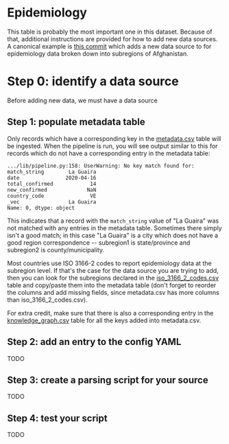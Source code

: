 # Epidemiology
This table is probably the most important one in this dataset. Because of that, additional
instructions are provided for how to add new data sources. A canonical example is
[this commit](https://github.com/open-covid-19/data/commit/0d1d978ce9c6afaecbf5fc9ac9fb386f77d16d4f)
which adds a new data source to for epidemiology data broken down into subregions of Afghanistan.


# Step 0: identify a data source
Before adding new data, we must have a data source


## Step 1: populate metadata table
Only records which have a corresponding key in the [metadata.csv](../../data/metadata.csv) table
will be ingested. When the pipeline is run, you will see output similar to this for records which do
not have a corresponding entry in the metadata table:
```
.../lib/pipeline.py:158: UserWarning: No key match found for:
match_string        La Guaira
date               2020-04-16
total_confirmed            14
new_confirmed             NaN
country_code               VE
_vec                La Guaira
Name: 0, dtype: object
```

This indicates that a record with the `match_string` value of "La Guaira" was not matched with any
entries in the metadata table. Sometimes there simply isn't a good match; in this case "La Guaira"
is a city which does not have a good region correspondence -- subregion1 is state/province and
subregion2 is county/municipality.

Most countries use ISO 3166-2 codes to report epidemiology data at the subregion level. If that's
the case for the data source you are trying to add, then you can look for the subregions declared
in the [iso_3166_2_codes.csv](../../data/iso_3166_2_codes.csv) table and copy/paste them into the
metadata table (don't forget to reorder the columns and add missing fields, since metadata.csv has
more columns than iso_3166_2_codes.csv).

For extra credit, make sure that there is also a corresponding entry in the
[knowledge_graph.csv](../../data/knowledge_graph.csv) table for all the keys added into
metadata.csv.


## Step 2: add an entry to the config YAML
TODO


## Step 3: create a parsing script for your source
TODO


## Step 4: test your script
TODO
